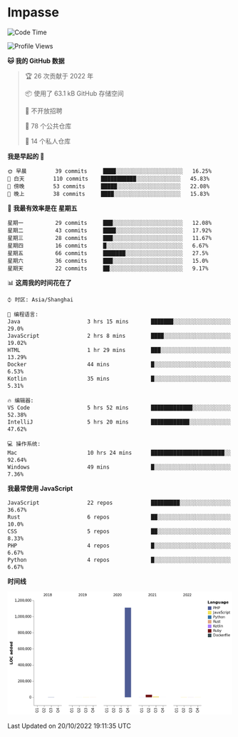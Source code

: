 # Impasse

<!--START_SECTION:waka-->
![Code Time](http://img.shields.io/badge/Code%20Time-1%2C582%20hrs%2011%20mins-blue)

![Profile Views](http://img.shields.io/badge/%E4%B8%AA%E4%BA%BA%E8%B5%84%E6%96%99%E8%A7%82%E7%9C%8B%E6%AC%A1%E6%95%B0-2-blue)

**🐱 我的 GitHub 数据** 

> 🏆 26 次贡献于 2022 年
 > 
> 📦  使用了 63.1 kB GitHub 存储空间 
 > 
> 🚫 不开放招聘
 > 
> 📜 78 个公共仓库 
 > 
> 🔑 14 个私人仓库  
 > 
**我是早起的 🐤** 

```text
🌞 早晨         39 commits     ████░░░░░░░░░░░░░░░░░░░░░   16.25% 
🌆 白天         110 commits    ███████████░░░░░░░░░░░░░░   45.83% 
🌃 傍晚         53 commits     █████░░░░░░░░░░░░░░░░░░░░   22.08% 
🌙 晚上         38 commits     ████░░░░░░░░░░░░░░░░░░░░░   15.83%

```
📅 **我最有效率是在 星期五** 

```text
星期一          29 commits     ███░░░░░░░░░░░░░░░░░░░░░░   12.08% 
星期二          43 commits     ████░░░░░░░░░░░░░░░░░░░░░   17.92% 
星期三          28 commits     ███░░░░░░░░░░░░░░░░░░░░░░   11.67% 
星期四          16 commits     █░░░░░░░░░░░░░░░░░░░░░░░░   6.67% 
星期五          66 commits     ███████░░░░░░░░░░░░░░░░░░   27.5% 
星期六          36 commits     ███░░░░░░░░░░░░░░░░░░░░░░   15.0% 
星期天          22 commits     ██░░░░░░░░░░░░░░░░░░░░░░░   9.17%

```


📊 **这周我的时间花在了** 

```text
⌚︎ 时区: Asia/Shanghai

💬 编程语言: 
Java                     3 hrs 15 mins       ███████░░░░░░░░░░░░░░░░░░   29.0% 
JavaScript               2 hrs 8 mins        ████░░░░░░░░░░░░░░░░░░░░░   19.02% 
HTML                     1 hr 29 mins        ███░░░░░░░░░░░░░░░░░░░░░░   13.29% 
Docker                   44 mins             █░░░░░░░░░░░░░░░░░░░░░░░░   6.53% 
Kotlin                   35 mins             █░░░░░░░░░░░░░░░░░░░░░░░░   5.31%

🔥 编辑器: 
VS Code                  5 hrs 52 mins       █████████████░░░░░░░░░░░░   52.38% 
IntelliJ                 5 hrs 20 mins       ████████████░░░░░░░░░░░░░   47.62%

💻 操作系统: 
Mac                      10 hrs 24 mins      ███████████████████████░░   92.64% 
Windows                  49 mins             █░░░░░░░░░░░░░░░░░░░░░░░░   7.36%

```

**我最常使用 JavaScript** 

```text
JavaScript               22 repos            █████████░░░░░░░░░░░░░░░░   36.67% 
Rust                     6 repos             ██░░░░░░░░░░░░░░░░░░░░░░░   10.0% 
CSS                      5 repos             ██░░░░░░░░░░░░░░░░░░░░░░░   8.33% 
PHP                      4 repos             █░░░░░░░░░░░░░░░░░░░░░░░░   6.67% 
Python                   4 repos             █░░░░░░░░░░░░░░░░░░░░░░░░   6.67%

```


**时间线**

![Chart not found](https://raw.githubusercontent.com/impasse/impasse/master/charts/bar_graph.png) 


 Last Updated on 20/10/2022 19:11:35 UTC
<!--END_SECTION:waka-->
